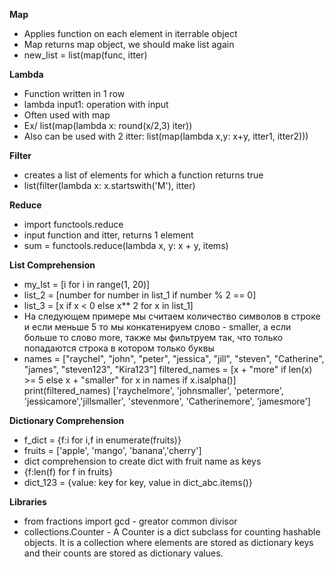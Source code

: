 **Map**
* Applies function on each element in iterrable object
* Map returns map object, we should make list again
* new_list = list(map(func, itter)

**Lambda**
* Function written in 1 row
* lambda input1: operation with input
* Often used with map 
* Ex/ list(map(lambda x: round(x/2,3) iter))
* Also can be used with 2 itter: list(map(lambda x,y: x+y, itter1, itter2)))

**Filter**
* creates a list of elements for which a function returns true
* list(filter(lambda x: x.startswith('M'), itter)

**Reduce**
* import functools.reduce
* input function and itter, returns 1 element 
* sum = functools.reduce(lambda x, y: x + y, items)

**List Comprehension**
* my_lst = [i for i in range(1, 20)]
* list_2 = [number for number in list_1 if number % 2 == 0]
* list_3 = [x if x < 0 else x** 2 for x in list_1]
* На следующем примере мы считаем количество символов в строке и если меньше 5 то
мы конкатенируем слово - smaller, а если больше то слово more, также мы фильтруем
так, что только попадаются строка в котором только буквы
* names = ["raychel", "john", "peter", "jessica", "jill", "steven", "Catherine", "james",
"steven123", "Kira123"]
filtered_names = [x + "more" if len(x) >= 5 else x + "smaller" for x in names if x.isalpha()]
print(filtered_names)
['raychelmore', 'johnsmaller', 'petermore', 'jessicamore','jillsmaller', 'stevenmore', 'Catherinemore', 'jamesmore']

**Dictionary Comprehension**
* f_dict = {f:i for i,f in enumerate(fruits)}
* fruits = ['apple', 'mango', 'banana','cherry']
* dict comprehension to create dict with fruit name as keys
* {f:len(f) for f in fruits}
* dict_123 = {value: key for key, value in dict_abc.items()}


**Libraries**
* from fractions import gcd   - greator common divisor
* collections.Counter - A Counter is a dict subclass for counting hashable objects. It is a collection where elements are stored as dictionary keys and their counts are stored as dictionary values. 

